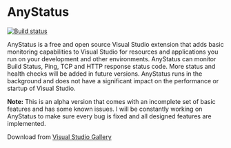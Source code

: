 # AnyStatus

[![Build status](https://ci.appveyor.com/api/projects/status/t7j7rnnci6lvv8jl?svg=true)](https://ci.appveyor.com/project/AlonAmsalem/anystatus)

AnyStatus is a free and open source Visual Studio extension that adds basic monitoring capabilities to Visual Studio for resources and applications you run on your development and other environments. AnyStatus can monitor Build Status, Ping, TCP and HTTP response status code. More status and health checks will be added in future versions. AnyStatus runs in the background and does not have a significant impact on the performance or startup of Visual Studio.

**Note:** This is an alpha version that comes with an incomplete set of basic features and has some known issues. I will be constantly working on AnyStatus to make sure every bug is fixed and all designed features are implemented.

Download from [Visual Studio Gallery](https://visualstudiogallery.msdn.microsoft.com/d2262fef-aeca-45dd-9c8c-87c290ee4eb0)
